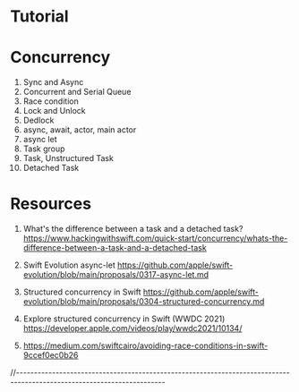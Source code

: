 # Tutorial

# Concurrency 
1. Sync and Async
2. Concurrent and Serial Queue
3. Race condition
4. Lock and Unlock
5. Dedlock
6. async, await, actor, main actor
7. async let
8. Task group
9. Task, Unstructured Task
10. Detached Task

# Resources
1) What's the difference between a task and a detached task? 
 https://www.hackingwithswift.com/quick-start/concurrency/whats-the-difference-between-a-task-and-a-detached-task

2) Swift Evolution async-let
https://github.com/apple/swift-evolution/blob/main/proposals/0317-async-let.md

3) Structured concurrency in Swift
https://github.com/apple/swift-evolution/blob/main/proposals/0304-structured-concurrency.md

4) Explore structured concurrency in Swift (WWDC 2021)
https://developer.apple.com/videos/play/wwdc2021/10134/

5) https://medium.com/swiftcairo/avoiding-race-conditions-in-swift-9ccef0ec0b26


//-----------------------------------------------------------------------------------------------------------------------
